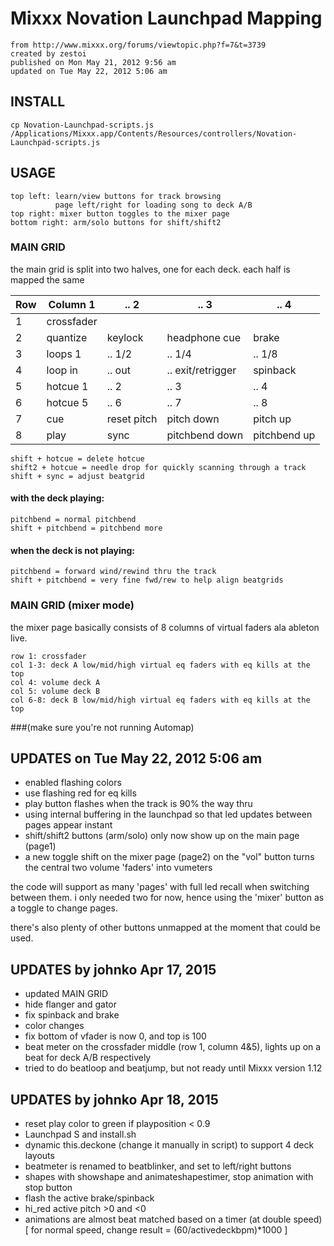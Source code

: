 # Mixxx Novation Launchpad Mapping

```
from http://www.mixxx.org/forums/viewtopic.php?f=7&t=3739
created by zestoi
published on Mon May 21, 2012 9:56 am
updated on Tue May 22, 2012 5:06 am
```

## INSTALL

```
cp Novation-Launchpad-scripts.js /Applications/Mixxx.app/Contents/Resources/controllers/Novation-Launchpad-scripts.js
```

## USAGE

```
top left: learn/view buttons for track browsing
          page left/right for loading song to deck A/B
top right: mixer button toggles to the mixer page
bottom right: arm/solo buttons for shift/shift2
```

### MAIN GRID

the main grid is split into two halves, one for each deck. each half is mapped the same


Row | Column 1       | .. 2        | .. 3                | .. 4
----|----------------|-------------|---------------------|---
1   | crossfader
2   | quantize       | keylock     | headphone cue       | brake
3   | loops 1        | .. 1/2      | .. 1/4              | .. 1/8
4   | loop in        | .. out      | .. exit/retrigger   | spinback
5   | hotcue 1       | .. 2        | .. 3                | .. 4
6   | hotcue 5       | .. 6        | .. 7                | .. 8
7   | cue            | reset pitch | pitch down          | pitch up
8   | play           | sync        | pitchbend down      | pitchbend up


```
shift + hotcue = delete hotcue
shift2 + hotcue = needle drop for quickly scanning through a track
shift + sync = adjust beatgrid
```

#### with the deck playing:

```
pitchbend = normal pitchbend
shift + pitchbend = pitchbend more
```

#### when the deck is not playing:

```
pitchbend = forward wind/rewind thru the track
shift + pitchbend = very fine fwd/rew to help align beatgrids
```

### MAIN GRID (mixer mode)

the mixer page basically consists of 8 columns of virtual faders ala ableton live.

```
row 1: crossfader
col 1-3: deck A low/mid/high virtual eq faders with eq kills at the top
col 4: volume deck A
col 5: volume deck B
col 6-8: deck B low/mid/high virtual eq faders with eq kills at the top
```

###(make sure you're not running Automap)

## UPDATES on Tue May 22, 2012 5:06 am

* enabled flashing colors
* use flashing red for eq kills
* play button flashes when the track is 90% the way thru
* using internal buffering in the launchpad so that led updates between pages appear instant
* shift/shift2 buttons (arm/solo) only now show up on the main page (page1)
* a new toggle shift on the mixer page (page2) on the "vol" button turns the central two volume 'faders' into vumeters

the code will support as many 'pages' with full led recall when switching between them. i only needed two for now, hence using the 'mixer' button as a toggle to change pages.

there's also plenty of other buttons unmapped at the moment that could be used.

## UPDATES by johnko Apr 17, 2015

* updated MAIN GRID
* hide flanger and gator
* fix spinback and brake
* color changes
* fix bottom of vfader is now 0, and top is 100
* beat meter on the crossfader middle (row 1, column 4&5), lights up on a beat for deck A/B respectively
* tried to do beatloop and beatjump, but not ready until Mixxx version 1.12

## UPDATES by johnko Apr 18, 2015

* reset play color to green if playposition < 0.9
* Launchpad S and install.sh
* dynamic this.deckone (change it manually in script) to support 4 deck layouts
* beatmeter is renamed to beatblinker, and set to left/right buttons
* shapes with showshape and animateshapestimer, stop animation with stop button
* flash the active brake/spinback
* hi_red active pitch >0 and <0
* animations are almost beat matched based on a timer (at double speed) [ for normal speed, change result = (60/activedeckbpm)*1000 ]
